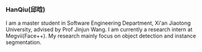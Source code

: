 ### HanQiu(邱晗)
I am a master student in Software Engineering Department, Xi'an Jiaotong University, advised by Prof Jinjun Wang.
I am currently a research intern at Megvii(Face++). My research mainly focus on object detection and instance segmentation.
